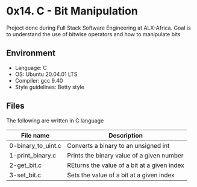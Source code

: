 # 0x14. C - Bit Manipulation
Project done during Full Stack Software Engineering at ALX-Africa. Goal is to understand the use of bitwise operators and how to manipulate bits

## Environment
* Language: C
* OS: Ubuntu 20.04.01 LTS
* Compiler: gcc 9.40
* Style guidelines: Betty style

## Files
The following are written in C language

File name | Description
 --- | ---
0-binary_to_uint.c | Converts a binary to an unsigned int
1-print_binary.c | Prints the binary value of a given number
2-get_bit.c | REturns the value of a bit at a given index
3-set_bit.c | Sets the value of a bit at a given index
